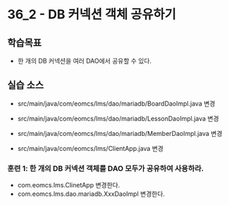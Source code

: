 # 36_2 - DB 커넥션 객체 공유하기

## 학습목표

- 한 개의 DB 커넥션을 여러 DAO에서 공유할 수 있다.

## 실습 소스

- src/main/java/com/eomcs/lms/dao/mariadb/BoardDaoImpl.java 변경
- src/main/java/com/eomcs/lms/dao/mariadb/LessonDaoImpl.java 변경
- src/main/java/com/eomcs/lms/dao/mariadb/MemberDaoImpl.java 변경

- src/main/java/com/eomcs/lms/ClientApp.java 변경


### 훈련 1: 한 개의 DB 커넥션 객체를 DAO 모두가 공유하여 사용하라. 

- com.eomcs.lms.ClinetApp 변경한다.
- com.eomcs.lms.dao.mariadb.XxxDaoImpl 변경한다.